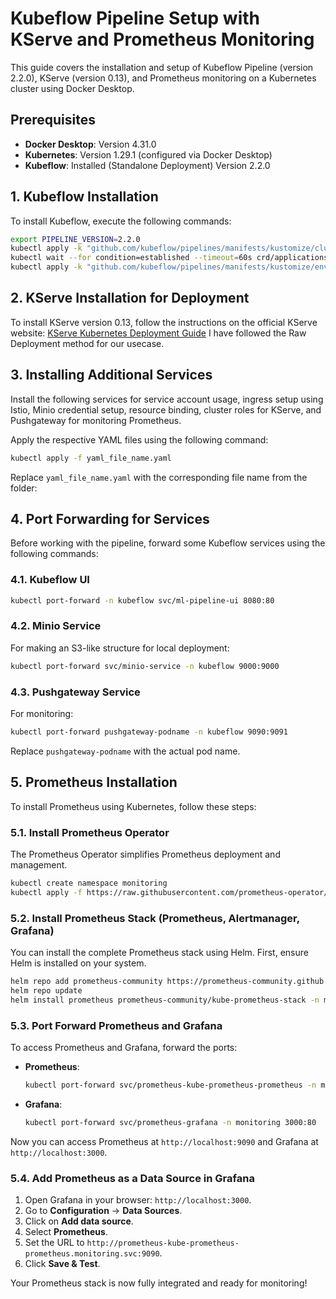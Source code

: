 

# Kubeflow Pipeline Setup with KServe and Prometheus Monitoring

This guide covers the installation and setup of Kubeflow Pipeline (version 2.2.0), KServe (version 0.13), and Prometheus monitoring on a Kubernetes cluster using Docker Desktop.

## Prerequisites
- **Docker Desktop**: Version 4.31.0
- **Kubernetes**: Version 1.29.1 (configured via Docker Desktop)
- **Kubeflow**: Installed (Standalone Deployment) Version 2.2.0

## 1. Kubeflow Installation
To install Kubeflow, execute the following commands:

```bash
export PIPELINE_VERSION=2.2.0
kubectl apply -k "github.com/kubeflow/pipelines/manifests/kustomize/cluster-scoped-resources?ref=$PIPELINE_VERSION"
kubectl wait --for condition=established --timeout=60s crd/applications.app.k8s.io
kubectl apply -k "github.com/kubeflow/pipelines/manifests/kustomize/env/platform-agnostic?ref=$PIPELINE_VERSION"
```

## 2. KServe Installation for Deployment
To install KServe version 0.13, follow the instructions on the official KServe website: [KServe Kubernetes Deployment Guide](https://kserve.github.io/website/master/admin/kubernetes_deployment/)
I have followed the Raw Deployment method for our usecase.

## 3. Installing Additional Services
Install the following services for service account usage, ingress setup using Istio, Minio credential setup, resource binding, cluster roles for KServe, and Pushgateway for monitoring Prometheus.

Apply the respective YAML files using the following command:
```bash
kubectl apply -f yaml_file_name.yaml
```
Replace `yaml_file_name.yaml` with the corresponding file name from the folder:

## 4. Port Forwarding for Services
Before working with the pipeline, forward some Kubeflow services using the following commands:

### 4.1. Kubeflow UI
```bash
kubectl port-forward -n kubeflow svc/ml-pipeline-ui 8080:80
```

### 4.2. Minio Service
For making an S3-like structure for local deployment:
```bash
kubectl port-forward svc/minio-service -n kubeflow 9000:9000
```

### 4.3. Pushgateway Service
For monitoring:
```bash
kubectl port-forward pushgateway-podname -n kubeflow 9090:9091
```
Replace `pushgateway-podname` with the actual pod name.

## 5. Prometheus Installation
To install Prometheus using Kubernetes, follow these steps:

### 5.1. Install Prometheus Operator
The Prometheus Operator simplifies Prometheus deployment and management.

```bash
kubectl create namespace monitoring
kubectl apply -f https://raw.githubusercontent.com/prometheus-operator/prometheus-operator/main/bundle.yaml
```

### 5.2. Install Prometheus Stack (Prometheus, Alertmanager, Grafana)
You can install the complete Prometheus stack using Helm. First, ensure Helm is installed on your system.

```bash
helm repo add prometheus-community https://prometheus-community.github.io/helm-charts
helm repo update
helm install prometheus prometheus-community/kube-prometheus-stack -n monitoring
```

### 5.3. Port Forward Prometheus and Grafana
To access Prometheus and Grafana, forward the ports:

- **Prometheus**:
    ```bash
    kubectl port-forward svc/prometheus-kube-prometheus-prometheus -n monitoring 9090:9090
    ```
- **Grafana**:
    ```bash
    kubectl port-forward svc/prometheus-grafana -n monitoring 3000:80
    ```

Now you can access Prometheus at `http://localhost:9090` and Grafana at `http://localhost:3000`.

### 5.4. Add Prometheus as a Data Source in Grafana
1. Open Grafana in your browser: `http://localhost:3000`.
2. Go to **Configuration** -> **Data Sources**.
3. Click on **Add data source**.
4. Select **Prometheus**.
5. Set the URL to `http://prometheus-kube-prometheus-prometheus.monitoring.svc:9090`.
6. Click **Save & Test**.

Your Prometheus stack is now fully integrated and ready for monitoring!

